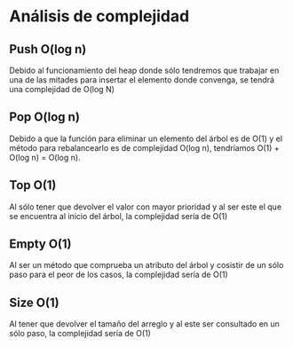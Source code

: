 # Análisis de complejidad
## Push O(log n)
Debido al funcionamiento del heap donde sólo tendremos que trabajar en una de las mitades para insertar el elemento donde convenga, se tendrá una complejidad de O(log N)
## Pop O(log n)
Debido a que la función para eliminar un elemento del árbol es de O(1) y el método para rebalancearlo es de complejidad O(log n), tendríamos O(1) + O(log n) = O(log n).
## Top O(1)
Al sólo tener que devolver el valor con mayor prioridad y al ser este el que se encuentra al inicio del árbol, la complejidad sería de O(1)
## Empty O(1)
Al ser un método que comprueba un atributo del árbol y cosistir de un sólo paso para el peor de los casos, la complejidad sería de O(1)
## Size O(1)
Al tener que devolver el tamaño del arreglo y al este ser consultado en un sólo paso, la complejidad sería de O(1)
